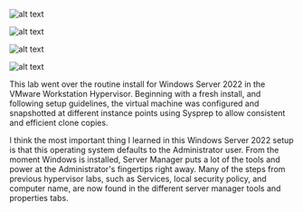 ![alt text](https://i.imgur.com/cCGVsd8.png)

![alt text](https://i.imgur.com/Zws69vt.png)

![alt text](https://i.imgur.com/MWOGGjF.png)

![alt text](https://i.imgur.com/7sRCJ31.png)


This lab went over the routine install for Windows Server 2022 in the VMware Workstation Hypervisor.
Beginning with a fresh install, and following setup guidelines, the virtual machine was configured and snapshotted at different instance points using Sysprep to allow consistent and efficient clone copies.

I think the most important thing I learned in this Windows Server 2022 setup is that this operating system defaults to the Administrator user. From the moment Windows is installed, Server Manager puts a lot of the tools and power at the Administrator's fingertips right away. Many of the steps from previous hypervisor labs, such as Services, local security policy, and computer name, are now found in the different server manager tools and properties tabs.
